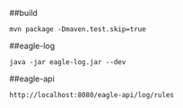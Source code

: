 
##build
```
mvn package -Dmaven.test.skip=true
```

##eagle-log

```
java -jar eagle-log.jar --dev
```

##eagle-api
```
http://localhost:8080/eagle-api/log/rules
```